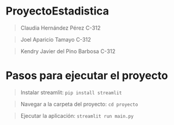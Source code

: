 # ProyectoEstadistica
 
> Claudia Hernández Pérez C-312

> Joel Aparicio Tamayo C-312

> Kendry Javier del Pino Barbosa C-312

# Pasos para ejecutar el proyecto

> Instalar streamlit: `pip install streamlit`

> Navegar a la carpeta del proyecto: `cd proyecto`

> Ejecutar la aplicación: `streamlit run main.py`
